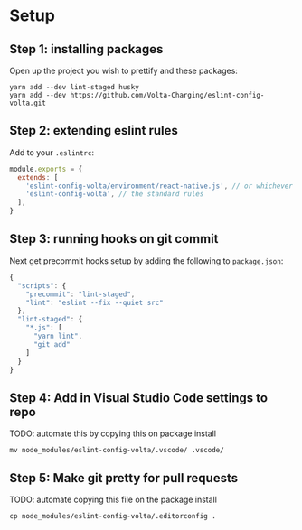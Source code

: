 # Setup
## Step 1: installing packages
Open up the project you wish to prettify and these packages:
```
yarn add --dev lint-staged husky
yarn add --dev https://github.com/Volta-Charging/eslint-config-volta.git
```

## Step 2: extending eslint rules
Add to your `.eslintrc`:
```javascript
module.exports = {
  extends: [
    'eslint-config-volta/environment/react-native.js', // or whichever env you use
    'eslint-config-volta', // the standard rules
  ],
}
```
## Step 3: running hooks on git commit
Next get precommit hooks setup by adding the following to `package.json`:
```javascript
{
  "scripts": {
    "precommit": "lint-staged",
    "lint": "eslint --fix --quiet src"
  },
  "lint-staged": {
    "*.js": [
      "yarn lint",
      "git add"
    ]
  }
}
```

## Step 4: Add in Visual Studio Code settings to repo
TODO: automate this by copying this on package install
```
mv node_modules/eslint-config-volta/.vscode/ .vscode/
```

## Step 5: Make git pretty for pull requests
TODO: automate copying this file on the package install
```
cp node_modules/eslint-config-volta/.editorconfig .
```

